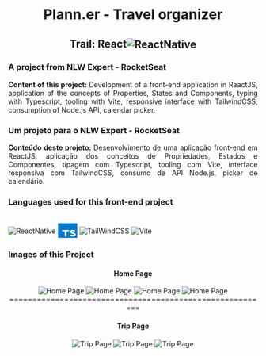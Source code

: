 <h1 align="center">Plann.er - Travel organizer</h1>
<h2 align="center">Trail: React<img align="center" alt="ReactNative" height="25" width="35" src="https://cdn.jsdelivr.net/gh/devicons/devicon@latest/icons/react/react-original.svg" /></h2>

<div>
  <h3 align="justify">A project from NLW Expert - RocketSeat</h3>
  <p align="justify"><strong>Content of this project: </strong>Development of a front-end application in ReactJS, application of the concepts of Properties, States and Components, typing with Typescript, tooling with Vite, responsive interface with TailwindCSS, consumption of Node.js API, calendar picker.</p>
</div>

<div>
  <h3 align="justify">Um projeto para o NLW Expert - RocketSeat</h3>
    <p align="justify"><strong>Conteúdo deste projeto: </strong>Desenvolvimento de uma aplicação front-end em ReactJS, aplicação dos conceitos de Propriedades, Estados e Componentes, tipagem com Typescript, tooling com Vite, interface responsiva com TailwindCSS, consumo de API Node.js, picker de calendário.</p>
</div>

<h3 align="left">Languages ​​used for this front-end project</h3>
<div style="display: inline_block"><br>
  <img align="center" alt="ReactNative" height="30" width="40" src="https://cdn.jsdelivr.net/gh/devicons/devicon@latest/icons/react/react-original.svg" />
  <img align="center" alt="Typescript" height="30" width="40" src="https://raw.githubusercontent.com/devicons/devicon/master/icons/typescript/typescript-original.svg">
  <img align="center" alt="TailWindCSS" height="30" width="40" src="https://cdn.jsdelivr.net/gh/devicons/devicon@latest/icons/tailwindcss/tailwindcss-original.svg" />
  <img align="center" alt="Vite" height="30" width="40" src="https://cdn.jsdelivr.net/gh/devicons/devicon@latest/icons/vitejs/vitejs-original.svg" />
</div>

<h3>Images of this Project</h3>
<h4 align="center">Home Page</h4>
<div align="center">
  <img align="justify" height="220" width="240" alt="Home Page" width="500" src="https://i.ibb.co/LpLxDdn/Capturar.png">
  <img align="justify" height="220" width="240" alt="Home Page" width="500" src="https://i.ibb.co/5K3HG6Q/Capturar1.png">
  <img align="justify" height="220" width="240" alt="Home Page" width="500" src="https://i.ibb.co/n7bDYYt/Capturar2.png">
  <img align="justify" height="220" width="240" alt="Home Page" width="500" src="https://i.ibb.co/19V2MVL/Capturar3.png">
</div>
<div align="center">=========================================================</div>
<h4 align="center">Trip Page</h4>
<div align="center">
    <img align="justify" height="220" width="300" alt="Trip Page" width="500" src="https://i.ibb.co/t89mNW2/Capturar4.png">
    <img align="justify" height="220" width="300" alt="Trip Page" width="500" src="https://i.ibb.co/z6dKWKk/Capturar5.png">
    <img align="justify" height="220" width="300" alt="Trip Page" width="500" src="https://i.ibb.co/ZGhBxP7/Capturar6.png">
</div>
